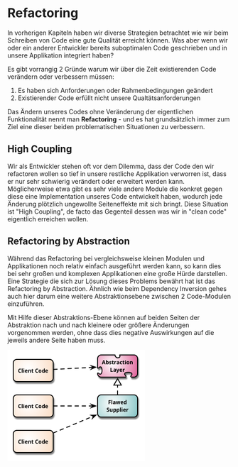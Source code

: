 # Refactoring
In vorherigen Kapiteln haben wir diverse Strategien betrachtet wie wir beim Schreiben von Code eine gute Qualität erreicht können. Was aber wenn wir oder ein anderer Entwickler bereits suboptimalen Code geschrieben und in unsere Applikation integriert haben? 

Es gibt vorrangig 2 Gründe warum wir über die Zeit existierenden Code verändern oder verbessern müssen:

1. Es haben sich Anforderungen oder Rahmenbedingungen geändert
2. Existierender Code erfüllt nicht unsere Qualtätsanforderungen

Das Ändern unseres Codes ohne Veränderung der eigentlichen Funktionalität nennt man **Refactoring** - und es hat grundsätzlich immer zum Ziel eine dieser beiden problematischen Situationen zu verbessern.

## High Coupling
Wir als Entwickler stehen oft vor dem Dilemma, dass der Code den wir refactoren wollen so tief in unsere restliche Applikation verworren ist, dass er nur sehr schwierig verändert oder erweitert werden kann. Möglicherweise etwa gibt es sehr viele andere Module die konkret gegen diese eine Implementation unseres Code entwickelt haben, wodurch jede Änderung plötzlich ungewollte Seiteneffekte mit sich bringt.
Diese Situation ist "High Coupling", de facto das Gegenteil dessen was wir in "clean code" eigentlich erreichen wollen.

## Refactoring by Abstraction
Während das Refactoring bei vergleichsweise kleinen Modulen und Applikationen noch relativ einfach ausgeführt werden kann, so kann dies bei sehr großen und komplexen Applikationen eine große Hürde darstellen.
Eine Strategie die sich zur Lösung dieses Problems bewährt hat ist das Refactoring by Abstraction. Ähnlich wie beim Dependency Inversion gehes auch hier darum eine weitere Abstraktionsebene zwischen 2 Code-Modulen einzuführen.

Mit Hilfe dieser Abstraktions-Ebene können auf beiden Seiten der Abstraktion nach und nach kleinere oder größere Änderungen vorgenommen werden, ohne dass dies negative Auswirkungen auf die jeweils andere Seite haben muss.

![refactor-by-abstraction.png](/img/refactor-by-abstraction.png)

